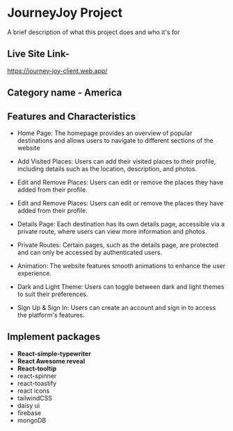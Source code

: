 # JourneyJoy Project

A brief description of what this project does and who it's for

## Live Site Link-

https://journey-joy-client.web.app/

## Category name - America

## Features and Characteristics

- Home Page: The homepage provides an overview of popular destinations and allows users to navigate to different sections of the website

- Add Visited Places: Users can add their visited places to their profile, including details such as the location, description, and photos.

- Edit and Remove Places: Users can edit or remove the places they have added from their profile.

- Edit and Remove Places: Users can edit or remove the places they have added from their profile.

- Details Page: Each destination has its own details page, accessible via a private route, where users can view more information and photos.

- Private Routes: Certain pages, such as the details page, are protected and can only be accessed by authenticated users.

- Animation: The website features smooth animations to enhance the user experience.

- Dark and Light Theme: Users can toggle between dark and light themes to suit their preferences.

- Sign Up & Sign In: Users can create an account and sign in to access the platform's features.

## Implement packages

- **React-simple-typewriter**
- **React Awesome reveal**
- **React-tooltip**
- react-spinner
- react-toastify
- react icons
- tailwindCSS
- daisy ui
- firebase
- mongoDB
